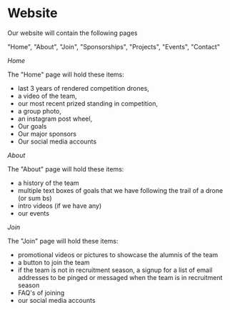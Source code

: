 # Website

Our website will contain the following pages

"Home", "About", "Join", "Sponsorships", "Projects", "Events", "Contact"

*Home*

The "Home" page will hold these items:
- last 3 years of rendered competition drones,
- a video of the team, 
- our most recent prized standing in competition, 
- a group photo, 
- an instagram post wheel,
- Our goals
- Our major sponsors
- Our social media accounts

*About*

The "About" page will hold these items:
- a history of the team
- multiple text boxes of goals that we have following the trail of a drone (or sum bs)
- intro videos (if we have any)
- our events

*Join*

The "Join" page will hold these items:
- promotional videos or pictures to showcase the alumnis of the team
- a button to join the team
- if the team is not in recruitment season, a signup for a list of email addresses to be pinged or messaged when the team is in recruitment season
- FAQ's of joining
- our social media accounts
